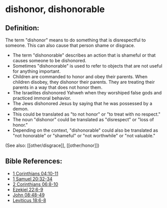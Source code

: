 # dishonor, dishonorable #

## Definition: ##

The term "dishonor" means to do something that is disrespectful to someone. This can also cause that person shame or disgrace.

* The term "dishonorable" describes an action that is shameful or that causes someone to be dishonored.
* Sometimes "dishonorable" is used to refer to objects that are not useful for anything important.
* Children are commanded to honor and obey their parents. When children disobey, they dishonor their parents. They are treating their parents in a way that does not honor them.
* The Israelites dishonored Yahweh when they worshiped false gods and practiced immoral behavior.
* The Jews dishonored Jesus by saying that he was possessed by a demon.
* This could be translated as "to not honor" or "to treat with no respect."
* The noun "dishonor" could be translated as "disrespect" or "loss of honor."
* Depending on the context, "dishonorable" could also be translated as "not honorable" or "shameful" or "not worthwhile" or "not valuable."

(See also: [[other/disgrace]], [[other/honor]])

## Bible References: ##

* [1 Corinthians 04:10-11](en/tn/1co/help/04/10)
* [1 Samuel 20:32-34](en/tn/1sa/help/20/32)
* [2 Corinthians 06:8-10](en/tn/2co/help/06/08)
* [Ezekiel 22:6-9](en/tn/ezk/help/22/06)
* [John 08:48-49](en/tn/jhn/help/08/48)
* [Leviticus 18:6-8](en/tn/lev/help/18/06)